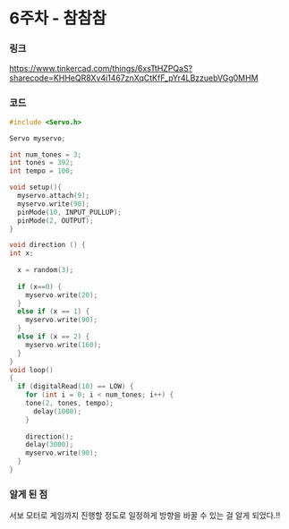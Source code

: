 # 6주차 - 참참참
### 링크
https://www.tinkercad.com/things/6xsTtHZPQaS?sharecode=KHHeQR8Xv4i1467znXqCtKfF_pYr4LBzzuebVGg0MHM
### 코드
```c
#include <Servo.h>

Servo myservo;

int num_tones = 3;
int tones = 392;
int tempo = 100;

void setup(){
  myservo.attach(9);
  myservo.write(90);
  pinMode(10, INPUT_PULLUP);
  pinMode(2, OUTPUT);
}

void direction () {
int x;
  
  x = random(3);
  
  if (x==0) {
    myservo.write(20);
  }
  else if (x == 1) {
    myservo.write(90);
  }
  else if (x == 2) {
  	myservo.write(160);
  }
}
void loop()
{
  if (digitalRead(10) == LOW) {
    for (int i = 0; i < num_tones; i++) {
    tone(2, tones, tempo);
      delay(1000);
    }
    
    direction();
    delay(3000);
    myservo.write(90);
  }
}

```

### 알게 된 점
서보 모터로 게임까지 진행할 정도로 일정하게 방향을 바꿀 수 있는 걸 알게 되었다.!!
